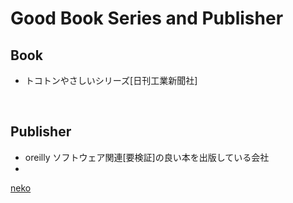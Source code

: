 # Good Book Series and Publisher
## Book
* トコトンやさしいシリーズ[日刊工業新聞社]
<br>

## Publisher
* oreilly
ソフトウェア関連[要検証]の良い本を出版している会社
* 
<p><u>neko</u><p>